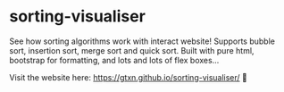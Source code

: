 # sorting-visualiser
See how sorting algorithms work with interact website! Supports bubble sort, insertion sort, merge sort and quick sort. Built with pure html, bootstrap for formatting, and lots and lots of flex boxes...

Visit the website here: https://gtxn.github.io/sorting-visualiser/ 🥳
